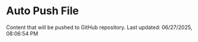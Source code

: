 # Auto Push File

Content that will be pushed to GitHub repository.
Last updated: 06/27/2025, 08:06:54 PM